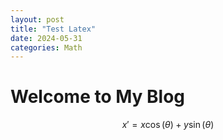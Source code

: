 ```yaml
---
layout: post
title: "Test Latex"
date: 2024-05-31
categories: Math
---
```


# Welcome to My Blog

$$x' = x\cos(\theta) + y\sin(\theta)$$
